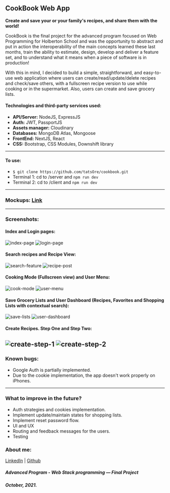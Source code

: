 ## CookBook Web App

**Create and save your or your family's recipes, and share them with the world!**

CookBook is the final project for the advanced program focused on Web Programming for Holberton School and was the opportunity to abstract and put in action the interoperability of the main concepts learned these last months, train the ability to estimate, design, develop and deliver a feature set, and to understand what it means when a piece of software is in production!

With this in mind, I decided to build a simple, straightforward, and easy-to-use web application where users can create/read/update/delete recipes and check/save others, with a fullscreen recipe version to use while cooking or in the supermarket. Also, users can create and save grocery lists.

#### Technologies and third-party services used:

- **API/Server:** NodeJS, ExpressJS
- **Auth:** JWT, PassportJS
- **Assets manager:** Cloudinary
- **Databases:** MongoDB Atlas, Mongoose
- **FrontEnd:** NextJS, React
- **CSS:** Bootstrap, CSS Modules, Downshift library

---

#### To use:

- `$ git clone https://github.com/tatsOre/cookbook.git`
- Terminal 1: cd to /server and `npm run dev`
- Terminal 2: cd to /client and `npm run dev`

---

### Mockups: [Link](https://balsamiq.cloud/svyqg1u/p83jzmk/rAD9C)

---

### Screenshots:

#### Index and Login pages:

![index-page](https://github.com/tatsOre/cookbook/blob/master/client/public/readme_assets/02_Save_Favs.jpg "Index Page") ![login-page](https://github.com/tatsOre/cookbook/blob/master/client/public/readme_assets/05_Login_Page.jpg "Login Page")

#### Search recipes and Recipe View:

![search-feature](https://github.com/tatsOre/cookbook/blob/master/client/public/readme_assets/10_Search_Bar.jpg "Search Recipes") ![recipe-post](https://github.com/tatsOre/cookbook/blob/master/client/public/readme_assets/03_Recipe_Post.jpg "Recipe Post Page")

#### Cooking Mode (Fullscreen view) and User Menu:

![cook-mode](https://github.com/tatsOre/cookbook/blob/master/client/public/readme_assets/04_Cook_Mode.jpg "Cook Mode") ![user-menu](https://github.com/tatsOre/cookbook/blob/master/client/public/readme_assets/06_Menu_Mobile.jpg "User Menu")

#### Save Grocery Lists and User Dashboard (Recipes, Favorites and Shopping Lists with contextual search):

![save-lists](https://github.com/tatsOre/cookbook/blob/master/client/public/readme_assets/12_Create_ShopLists.jpg "Save Shopping Lists") ![user-dashboard](https://github.com/tatsOre/cookbook/blob/master/client/public/readme_assets/09_User_Dashboard_ShopLists.jpg "User Dashboard")

#### Create Recipes. Step One and Step Two:

## ![create-step-1](https://github.com/tatsOre/cookbook/blob/master/client/public/readme_assets/08_Create_Recipe_Ing.jpg "Create Step One") ![create-step-2](https://github.com/tatsOre/cookbook/blob/master/client/public/readme_assets/08_Create_Recipe_Steps.jpg "Create Step Two")

### Known bugs:

- Google Auth is partially implemented.
- Due to the cookie implementation, the app doesn't work properly on iPhones.

---

### What to improve in the future?

- Auth strategies and cookies implementation.
- Implement update/maintain states for shopping lists.
- Implement reset password flow.
- UI and UX
- Routing and feedback messages for the users.
- Testing

### About me:

[LinkedIn](https://www.linkedin.com/in/tatiana-orejuela-zapata/) | [Github](https://github.com/tatsOre)

##### Advanced Program - Web Stack programming ― Final Project

##### October, 2021.
